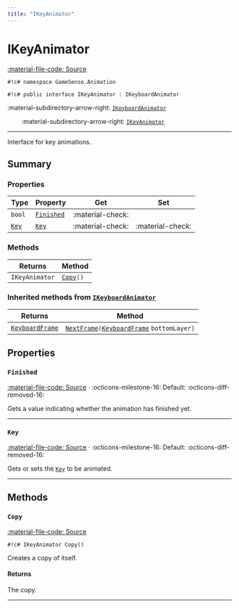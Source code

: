 ```yaml
---
title: "IKeyAnimator"
---
```


# IKeyAnimator
[:material-file-code: Source](https://github.com/habetuz/GameSense/blob/main/Animation/IKeyAnimator.cs)

`#!c# namespace GameSense.Animation`

`#!c# public interface IKeyAnimator : IKeyboardAnimator`

:material-subdirectory-arrow-right: [`IKeyboardAnimator`](IKeyboardAnimator.md)

&ensp;&ensp;&ensp;&ensp; :material-subdirectory-arrow-right: [`IKeyAnimator`]()

---

Interface for key animations.

## Summary
### Properties
| Type            | Property                | Get              | Set              |
| --------------- | ----------------------- | ---------------- | ---------------- | 
| `bool`          | [`Finished`](#finished) | :material-check: |                  | 
| [`Key`](Key.md) | [`Key`](#key)           | :material-check: | :material-check: | 

### Methods
| Returns        | Method              |
| -------------- | ------------------- |
| `IKeyAnimator` | [`Copy`](#copy)`()` |

### Inherited methods from [`IKeyboardAnimator`](IKeyboardAnimator.md)
| Returns                             | Method                                                                                             |
| ----------------------------------- | -------------------------------------------------------------------------------------------------- |
| [`KeyboardFrame`](KeyboardFrame.md) | [`NextFrame`](IKeyboardAnimator.md#nextframe)`(`[`KeyboardFrame`](KeyboardFrame.md) `bottomLayer)` |

## Properties
### `Finished`
[:material-file-code: Source](https://github.com/habetuz/GameSense/blob/main/Animation/IKeyAnimator.cs#L21) · :octicons-milestone-16: Default: :octicons-diff-removed-16:

Gets a value indicating whether the animation has finished yet.

---
### `Key`
[:material-file-code: Source](https://github.com/habetuz/GameSense/blob/main/Animation/IKeyAnimator.cs#L26) · :octicons-milestone-16: Default: :octicons-diff-removed-16:

Gets or sets the [`Key`](Key.md) to be animated.

---
## Methods
### `Copy`
[:material-file-code: Source](https://github.com/habetuz/GameSense/blob/main/Animation/IKeyAnimator.cs#L32)

`#!c# IKeyAnimator Copy()`

Creates a copy of itself.

#### Returns
The copy.

---